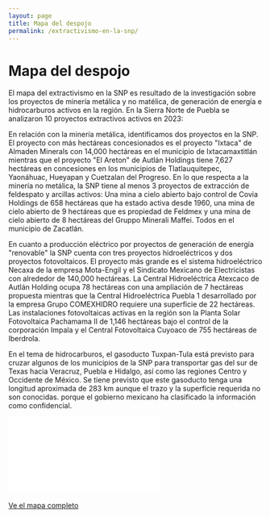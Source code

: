 ```yaml
---
layout: page
title: Mapa del despojo
permalink: /extractivismo-en-la-snp/
---
```


# Mapa del despojo

El mapa del extractivismo en la SNP es resultado de la investigación sobre los proyectos de minería metálica y no matélica, de generación de energía e hidrocarburos activos en la región. En la Sierra Norte de Puebla se analizaron 10 proyectos extractivos activos en 2023:

En relación con la minería metálica, identificamos dos proyectos en la SNP. El proyecto con más hectáreas concesionados es el proyecto "Ixtaca" de Almaden Minerals con 14,000 hectáreas en el municipio de Ixtacamaxtitlán mientras que el proyecto "El Areton" de Autlán Holdings tiene 7,627 hectáreas en concesiones en los municipios de Tlatlauquitepec, Yaonáhuac, Hueyapan y Cuetzalan del Progreso. En lo que respecta a la minería no metálica, la SNP tiene al menos 3 proyectos de extracción de feldespato y arcillas activos: Una mina a cielo abierto bajo control de Covia Holdings de 658 hectáreas que ha estado activa desde 1960, una mina de cielo abierto de 9 hectáreas que es propiedad de Feldmex y una mina de cielo abierto de 8 hectáreas del Gruppo Minerali Maffei. Todos en el municipio de Zacatlán.

En cuanto a producción  eléctrico por proyectos de generación de energía "renovable" la SNP cuenta con tres proyectos hidroeléctricos y dos proyectos fotovoltaicos. El proyecto más grande es el sistema hidroeléctrico Necaxa de la empresa Mota-Engil y el Sindicato Mexicano de Electricistas con alrededor de 140,000 hectáreas. La Central Hidroeléctrica Atexcaco de Autlán Holding ocupa 78 hectáreas con una ampliación de 7 hectáreas propuesta mientras que la Central Hidroeléctrica Puebla 1 desarrollado por la empresa Grupo COMEXHIDRO requiere una superficie de 22 hectáreas. Las instalaciones fotovoltaicas activas en la región son la Planta Solar Fotovoltaica  Pachamama II de 1,146 hectáreas bajo el control de la corporación Impala y el Central Fotovoltaica Cuyoaco de 755 hectáreas de Iberdrola.

En el tema de hidrocarburos, el gasoducto Tuxpan-Tula está previsto para cruzar algunos de los municipios de la SNP para transportar gas del sur de Texas hacia Veracruz, Puebla e Hidalgo, así como las regiones Centro y Occidente de México. Se tiene previsto que este gasoducto tenga una longitud aproximada de 283 km aunque el trazo y la superficie requerida no son conocidas. porque el gobierno mexicano ha clasificado la información como confidencial.


<div class="embed-responsive embed-responsive-16by9">
  <iframe class="embed-responsive-item" frameborder="0" allowfullscreen allow="geolocation" src="//umap.openstreetmap.fr/es/map/proyectos-extractivos-en-la-snp-2023_971912?scaleControl=false&miniMap=false&scrollWheelZoom=false&zoomControl=true&editMode=disabled&moreControl=true&searchControl=null&tilelayersControl=null&embedControl=null&datalayersControl=true&onLoadPanel=undefined&captionBar=false&captionMenus=true"></iframe>
</div>
<br>
<div class="text-center mb-5">
  <a class="btn btn-secondary" href="//umap.openstreetmap.fr/es/map/proyectos-extractivos-en-la-snp-2023_971912?scaleControl=false&miniMap=false&scrollWheelZoom=false&zoomControl=true&editMode=disabled&moreControl=true&searchControl=null&tilelayersControl=null&embedControl=null&datalayersControl=true&onLoadPanel=undefined&captionBar=false&captionMenus=true" target="_blank">Ve el mapa completo</a>
</div>
